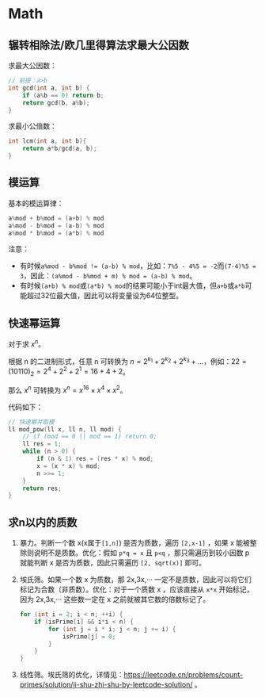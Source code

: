 # Math

## 辗转相除法/欧几里得算法求最大公因数

求最大公因数：

```c++
// 前提：a>b
int gcd(int a, int b) {
    if (a%b == 0) return b;
    return gcd(b, a%b);
}
```

求最小公倍数：

```c
int lcm(int a, int b){
    return a*b/gcd(a, b);
}
```

## 模运算

基本的模运算律：

```c
a%mod + b%mod = (a+b) % mod
a%mod - b%mod = (a-b) % mod
a%mod * b%mod = (a*b) % mod
```

注意：

- 有时候`a%mod - b%mod != (a-b) % mod`，比如：`7%5 - 4%5 = -2`而`(7-4)%5 = 3`，因此：`(a%mod - b%mod + m) % mod = (a-b) % mod`。
- 有时候`(a+b) % mod`或`(a*b) % mod`的结果可能小于int最大值，但`a+b`或`a*b`可能超过32位最大值，因此可以将变量设为64位整型。

## 快速幂运算

对于求 $x^n$。

根据 n 的二进制形式，任意 n 可转换为 $n = 2^{k_1} + 2^{k_2} + 2^{k_3} + ...$，例如：$22 = (10110)_2 = 2^4+2^2+2^1 = 16+4+2$。

那么 $x^n$ 可转换为 $x^n = x^{16} \times x^4 \times x^2$。

代码如下：

```c
// 快速幂并取模
ll mod_pow(ll x, ll n, ll mod) {
    // if (mod == 0 || mod == 1) return 0;
    ll res = 1;
    while (n > 0) {
        if (n & 1) res = (res * x) % mod;
        x = (x * x) % mod;
        n >>= 1;
    }
    return res;
}
```

## 求n以内的质数

1. 暴力。判断一个数 x(x属于`[1,n]`) 是否为质数，遍历 `[2,x-1]` ，如果 x 能被整除则说明不是质数。优化：假如 `p*q = x` 且 `p<q` ，那只需遍历到较小因数 p 就能判断 x 是否为质数，因此只需遍历 `[2, sqrt(x)]` 即可。

2. 埃氏筛。如果一个数 x 为质数，那 2x,3x,··· 一定不是质数，因此可以将它们标记为合数（非质数）。优化：对于一个质数 x ，应该直接从 `x*x` 开始标记，因为 2x,3x,··· 这些数一定在 x 之前就被其它数的倍数标记了。

    ```c
    for (int i = 2; i < n; ++i) {
        if (isPrime[i] && i*i < n) {
            for (int j = i * i; j < n; j += i) {
                isPrime[j] = 0;
            }
        }
    }
    ```

3. 线性筛。埃氏筛的优化，详情见：<https://leetcode.cn/problems/count-primes/solution/ji-shu-zhi-shu-by-leetcode-solution/> 。
